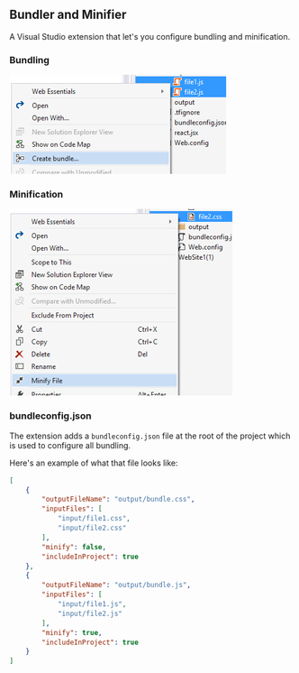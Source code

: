 ## Bundler and Minifier

A Visual Studio extension that let's you configure bundling and 
minification.

### Bundling

![alt text](art\contextmenu-createbundle.png)

### Minification

![alt text](art\contextmenu-minify.png)

### bundleconfig.json

The extension adds a `bundleconfig.json` file at the root of the
project which is used to configure all bundling.

Here's an example of what that file looks like:

```json
[
	{
		"outputFileName": "output/bundle.css",
		"inputFiles": [
			"input/file1.css",
			"input/file2.css"
		],
		"minify": false,
		"includeInProject": true
	},
	{
		"outputFileName": "output/bundle.js",
		"inputFiles": [
			"input/file1.js",
			"input/file2.js"
		],
		"minify": true,
		"includeInProject": true
	}
]
```